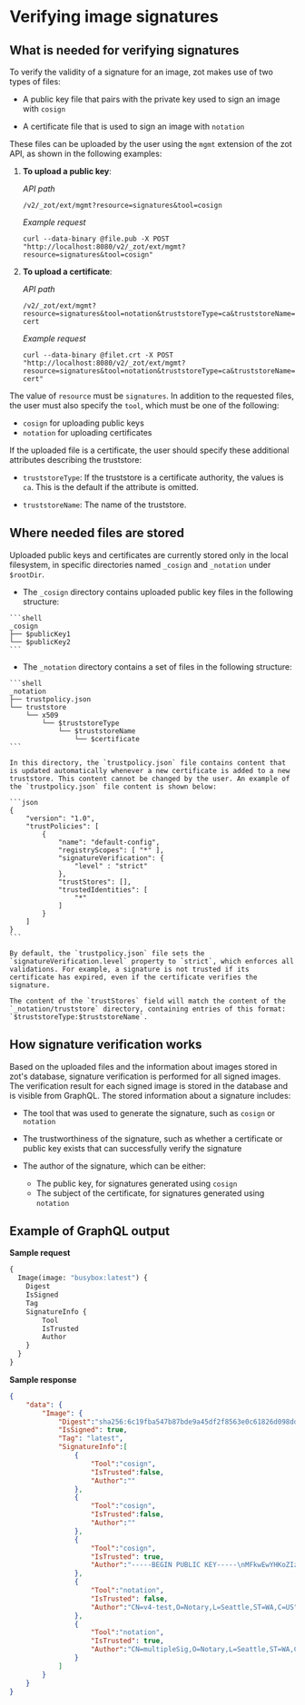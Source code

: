 # Verifying image signatures

## What is needed for verifying signatures

To verify the validity of a signature for an image, zot makes use of two types of files:

- A public key file that pairs with the private key used to sign an image with `cosign` 

- A certificate file that is used to sign an image with `notation`

These files can be uploaded by the user using the `mgmt` extension of the zot API, as shown in the following examples:

1. **To upload a public key**: 

    *API path*
    ```
    /v2/_zot/ext/mgmt?resource=signatures&tool=cosign
    ```
    *Example request*
    ```
    curl --data-binary @file.pub -X POST "http://localhost:8080/v2/_zot/ext/mgmt?resource=signatures&tool=cosign"
    ```

2. **To upload a certificate**:

    *API path*
    ```
    /v2/_zot/ext/mgmt?resource=signatures&tool=notation&truststoreType=ca&truststoreName=upload-cert
    ```
    *Example request*
    ```
    curl --data-binary @filet.crt -X POST "http://localhost:8080/v2/_zot/ext/mgmt?resource=signatures&tool=notation&truststoreType=ca&truststoreName=upload-cert"
    ```

The value of `resource` must be `signatures`. In addition to the requested files, the user must also specify the `tool`, which must be one of the following:
    
   - `cosign` for uploading public keys
   - `notation` for uploading certificates

If the uploaded file is a certificate, the user should specify these additional attributes describing the truststore:

   - `truststoreType`: If the truststore is a certificate authority, the values is `ca`. This is the default if the attribute is omitted.

   - `truststoreName`: The name of the truststore.

## Where needed files are stored

 Uploaded public keys and certificates are currently stored only in the local filesystem, in specific directories named `_cosign` and `_notation` under `$rootDir`.

   - The `_cosign` directory contains uploaded public key files in the following structure:

    ```shell
    _cosign
    ├── $publicKey1
    └── $publicKey2
    ```

   - The `_notation` directory contains a set of files in the following structure:

    ```shell
    _notation
    ├── trustpolicy.json
	└── truststore
	    └── x509
	        └── $truststoreType
	            └── $truststoreName
	                └── $certificate
    ```

    In this directory, the `trustpolicy.json` file contains content that is updated automatically whenever a new certificate is added to a new truststore. This content cannot be changed by the user. An example of the `trustpolicy.json` file content is shown below:

    ```json
    {
        "version": "1.0",
        "trustPolicies": [
            {
                "name": "default-config",
                "registryScopes": [ "*" ],
                "signatureVerification": {
                    "level" : "strict" 
                },
                "trustStores": [],
                "trustedIdentities": [
                    "*"
                ]
            }
        ]
	}
    ```

    By default, the `trustpolicy.json` file sets the `signatureVerification.level` property to `strict`, which enforces all validations. For example, a signature is not trusted if its certificate has expired, even if the certificate verifies the signature.

    The content of the `trustStores` field will match the content of the `_notation/truststore` directory, containing entries of this format: `$truststoreType:$truststoreName`.

## How signature verification works

 Based on the uploaded files and the information about images stored in zot's database, signature verification is performed for all signed images. The verification result for each signed image is stored in the database and is visible from GraphQL. The stored information about a signature includes:

- The tool that was used to generate the signature, such as `cosign` or `notation`
- The trustworthiness of the signature, such as whether a certificate or public key exists that can successfully verify the signature
- The author of the signature, which can be either:

    - The public key, for signatures generated using `cosign`
    - The subject of the certificate, for signatures generated using `notation`

## Example of GraphQL output

**Sample request**

```graphql
{
  Image(image: "busybox:latest") {
    Digest
    IsSigned
    Tag
    SignatureInfo {
        Tool
        IsTrusted
        Author
    }
  }
}
```

**Sample response**

```json
{
    "data": {
        "Image": {
            "Digest":"sha256:6c19fba547b87bde9a45df2f8563e0c61826d098dd30192a2c8b86da1e1a6360",
            "IsSigned": true,
            "Tag": "latest",
            "SignatureInfo":[
                {
                    "Tool":"cosign",
                    "IsTrusted":false,
                    "Author":""
                },
                {
                    "Tool":"cosign",
                    "IsTrusted":false,
                    "Author":""
                },
                {
                    "Tool":"cosign",
                    "IsTrusted": true,
                    "Author":"-----BEGIN PUBLIC KEY-----\nMFkwEwYHKoZIzj0CAQYIKoZIzj0DAQcDQgAE9pN+/hGcFlh4YYaNvZxNvuh8Qyhl\npURz77qScOHe3DqdmiWiuqIseyhEdjEDwpL6fHRwu3a2Nd9wbKqm0la76w==\n-----END PUBLIC KEY-----\n"
                },
                {
                    "Tool":"notation",
                    "IsTrusted": false,
                    "Author":"CN=v4-test,O=Notary,L=Seattle,ST=WA,C=US"
                },
                {
                    "Tool":"notation",
                    "IsTrusted": true,
                    "Author":"CN=multipleSig,O=Notary,L=Seattle,ST=WA,C=US"
                }
            ]
        }
    }
}
```